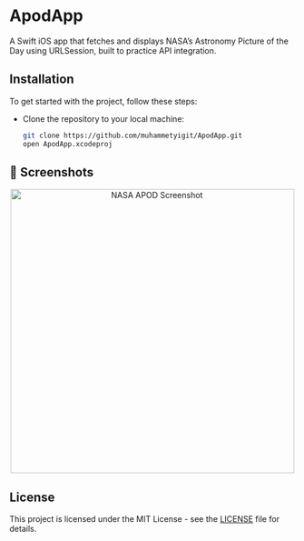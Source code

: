 # ApodApp
A Swift iOS app that fetches and displays NASA’s Astronomy Picture of the Day using URLSession, built to practice API integration.

## Installation
To get started with the project, follow these steps:
- Clone the repository to your local machine:
  ```bash
  git clone https://github.com/muhammetyigit/ApodApp.git
  open ApodApp.xcodeproj

## 📸 Screenshots
<p align="center">
  <img src="https://github.com/muhammetyigit/ApodApp/blob/main/ss.png?raw=true" alt="NASA APOD Screenshot" width="500"/>
</p>

## License
This project is licensed under the MIT License - see the [LICENSE](LICENSE) file for details.
